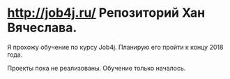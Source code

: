 # http://job4j.ru/ Репозиторий Хан Вячеслава.

Я прохожу обучение по курсу Job4j. Планирую его пройти к концу 2018 года.

Проекты пока не реализованы. Обучение только началось.